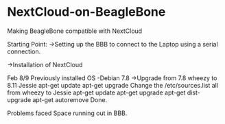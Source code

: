 # NextCloud-on-BeagleBone
Making BeagleBone compatible with NextCloud


Starting Point:
->Setting up the BBB to connect to the Laptop using a serial connection.

->Installation of NextCloud 


Feb 8/9
Previously installed OS -Debian 7.8 
->Upgrade from 7.8  wheezy to 8.11 Jessie
apt-get update
apt-get upgrade
Change the /etc/sources.list all from wheezy to Jessie
apt-get update
apt-get upgrade
apt-get dist-upgrade
apt-get autoremove
Done.

Problems faced
Space running out in BBB.
